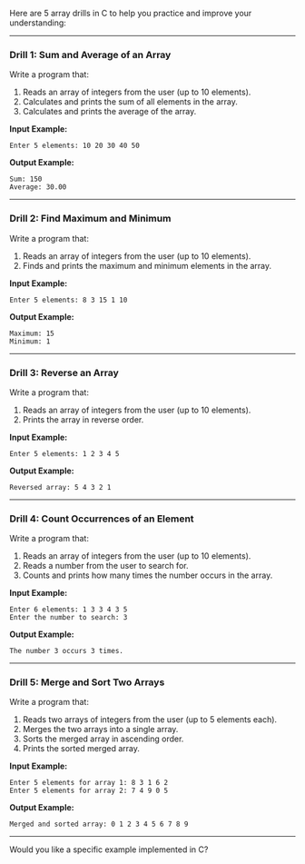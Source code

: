 Here are 5 array drills in C to help you practice and improve your understanding:

---

### **Drill 1: Sum and Average of an Array**
Write a program that:
1. Reads an array of integers from the user (up to 10 elements).
2. Calculates and prints the sum of all elements in the array.
3. Calculates and prints the average of the array.

**Input Example:**
```
Enter 5 elements: 10 20 30 40 50
```

**Output Example:**
```
Sum: 150
Average: 30.00
```

---

### **Drill 2: Find Maximum and Minimum**
Write a program that:
1. Reads an array of integers from the user (up to 10 elements).
2. Finds and prints the maximum and minimum elements in the array.

**Input Example:**
```
Enter 5 elements: 8 3 15 1 10
```

**Output Example:**
```
Maximum: 15
Minimum: 1
```

---

### **Drill 3: Reverse an Array**
Write a program that:
1. Reads an array of integers from the user (up to 10 elements).
2. Prints the array in reverse order.

**Input Example:**
```
Enter 5 elements: 1 2 3 4 5
```

**Output Example:**
```
Reversed array: 5 4 3 2 1
```

---

### **Drill 4: Count Occurrences of an Element**
Write a program that:
1. Reads an array of integers from the user (up to 10 elements).
2. Reads a number from the user to search for.
3. Counts and prints how many times the number occurs in the array.

**Input Example:**
```
Enter 6 elements: 1 3 3 4 3 5
Enter the number to search: 3
```

**Output Example:**
```
The number 3 occurs 3 times.
```

---

### **Drill 5: Merge and Sort Two Arrays**
Write a program that:
1. Reads two arrays of integers from the user (up to 5 elements each).
2. Merges the two arrays into a single array.
3. Sorts the merged array in ascending order.
4. Prints the sorted merged array.

**Input Example:**
```
Enter 5 elements for array 1: 8 3 1 6 2
Enter 5 elements for array 2: 7 4 9 0 5
```

**Output Example:**
```
Merged and sorted array: 0 1 2 3 4 5 6 7 8 9
```

---

Would you like a specific example implemented in C?